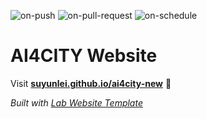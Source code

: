 
  ![on-push](../../actions/workflows/on-push.yaml/badge.svg)
  ![on-pull-request](../../actions/workflows/on-pull-request.yaml/badge.svg)
  ![on-schedule](../../actions/workflows/on-schedule.yaml/badge.svg)

  # AI4CITY Website

  Visit **[suyunlei.github.io/ai4city-new](https://suyunlei.github.io/ai4city-new)** 🚀

  _Built with [Lab Website Template](https://greene-lab.gitbook.io/lab-website-template-docs)_
